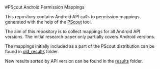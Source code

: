 #PScout Android Permission Mappings

This repository contains Android API calls to permission mappings generated with
the help of the [PScout](http://pscout.csl.toronto.edu/) tool. 

The aim of this repository is to collect mappings for all Android API versions. 
The initial research paper only partially covers Android versions. 

The mappings initially included as a part of the PScout distribution can be 
found in [old_results](./old_results) folder.

New results sorted by API version can be found in the [results](./results) 
folder.